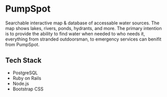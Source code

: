 # PumpSpot

Searchable interactive map & database of accessable water sources.
The map shows lakes, rivers, ponds, hydrants, and more. The primary
intention is to provide the ability to find water when needed to who
needs it, everything from stranded outdoorsman, to emergency services
can benifit from PumpSpot.

## Tech Stack

- PostgreSQL 
- Ruby on Rails
- Node.js
- Bootstrap CSS
